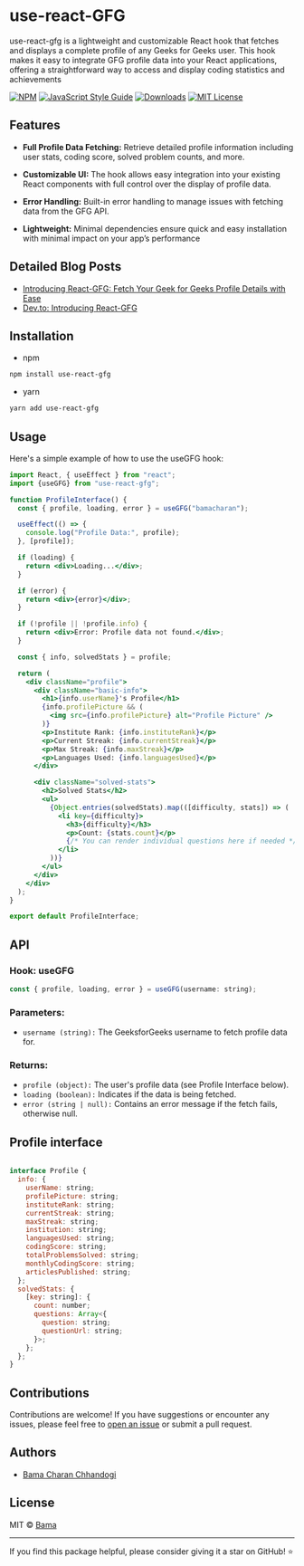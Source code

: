 # use-react-GFG

use-react-gfg is a lightweight and customizable React hook that fetches and displays a complete profile of any Geeks for Geeks user. This hook makes it easy to integrate GFG profile data into your React applications, offering a straightforward way to access and display coding statistics and achievements

[![NPM](https://img.shields.io/npm/v/use-react-gfg.svg)](https://www.npmjs.com/package/use-react-gfg) 
[![JavaScript Style Guide](https://img.shields.io/badge/code_style-standard-brightgreen.svg)](https://standardjs.com)
[![Downloads](https://img.shields.io/npm/dm/use-react-gfg.svg)](https://www.npmjs.com/package/use-react-gfg)
[![MIT License](https://img.shields.io/badge/license-MIT-blue.svg)](https://github.com/bamaCharanChhandogi/use-react-gfg/blob/main/LICENSE)

## Features
- **Full Profile Data Fetching:** Retrieve detailed profile information including user stats, coding score, solved problem counts, and more.

- **Customizable UI:** The hook allows easy integration into your existing React components with full control over the display of profile data.

- **Error Handling:** Built-in error handling to manage issues with fetching data from the GFG API.

- **Lightweight:** Minimal dependencies ensure quick and easy installation with minimal impact on your app’s performance

## Detailed Blog Posts

- [Introducing React-GFG: Fetch Your Geek for Geeks Profile Details with Ease](https://bamacharan.hashnode.dev/introducing-react-gfg-fetch-your-geek-for-geeks-profile-details-with-ease)
- [Dev.to: Introducing React-GFG](https://dev.to/bamacharan/introducing-react-gfg-fetch-your-geek-for-geeks-profile-details-with-ease-3ajc)

## Installation

- npm

```bash
npm install use-react-gfg
```

- yarn

```bash
yarn add use-react-gfg
```

## Usage

Here's a simple example of how to use the useGFG hook:

```jsx
import React, { useEffect } from "react";
import {useGFG} from "use-react-gfg";

function ProfileInterface() {
  const { profile, loading, error } = useGFG("bamacharan");

  useEffect(() => {
    console.log("Profile Data:", profile);
  }, [profile]);

  if (loading) {
    return <div>Loading...</div>;
  }

  if (error) {
    return <div>{error}</div>;
  }

  if (!profile || !profile.info) {
    return <div>Error: Profile data not found.</div>;
  }

  const { info, solvedStats } = profile;

  return (
    <div className="profile">
      <div className="basic-info">
        <h1>{info.userName}'s Profile</h1>
        {info.profilePicture && (
          <img src={info.profilePicture} alt="Profile Picture" />
        )}
        <p>Institute Rank: {info.instituteRank}</p>
        <p>Current Streak: {info.currentStreak}</p>
        <p>Max Streak: {info.maxStreak}</p>
        <p>Languages Used: {info.languagesUsed}</p>
      </div>

      <div className="solved-stats">
        <h2>Solved Stats</h2>
        <ul>
          {Object.entries(solvedStats).map(([difficulty, stats]) => (
            <li key={difficulty}>
              <h3>{difficulty}</h3>
              <p>Count: {stats.count}</p>
              {/* You can render individual questions here if needed */}
            </li>
          ))}
        </ul>
      </div>
    </div>
  );
}

export default ProfileInterface;
```

## API
### Hook: useGFG
```javascript
const { profile, loading, error } = useGFG(username: string);
```
### Parameters:
- `username (string):` The GeeksforGeeks username to fetch profile data for.

### Returns:

- `profile (object):` The user's profile data (see Profile Interface below).
- `loading (boolean):` Indicates if the data is being fetched.
- `error (string | null):` Contains an error message if the fetch fails, otherwise null.


## Profile interface

```javascript

interface Profile {
  info: {
    userName: string;
    profilePicture: string;
    instituteRank: string;
    currentStreak: string;
    maxStreak: string;
    institution: string;
    languagesUsed: string;
    codingScore: string;
    totalProblemsSolved: string;
    monthlyCodingScore: string;
    articlesPublished: string;
  };
  solvedStats: {
    [key: string]: {
      count: number;
      questions: Array<{
        question: string;
        questionUrl: string;
      }>;
    };
  };
}

```

## Contributions
Contributions are welcome! If you have suggestions or encounter any issues, please feel free to [open an issue](https://github.com/BamaCharanChhandogi/use-react-gfg) or submit a pull request.

## Authors
- [Bama Charan Chhandogi](https://linktr.ee/bamacharan)

## License

MIT © [Bama](LICENSE)
<hr>
If you find this package helpful, please consider giving it a star on GitHub! ⭐
